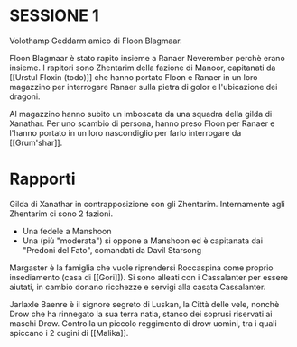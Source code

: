 
# SESSIONE 1
Volothamp Geddarm amico di Floon Blagmaar.

Floon Blagmaar è stato rapito insieme a Ranaer Neverember perchè erano insieme.
I rapitori sono Zhentarim della fazione di Manoor, capitanati da [[Urstul Floxin (todo)]] che hanno portato Floon e Ranaer in un loro magazzino per interrogare Ranaer sulla pietra di golor e l'ubicazione dei dragoni.

Al magazzino hanno subito un imboscata da una squadra della gilda di Xanathar. Per uno scambio di persona, hanno preso Floon per Ranaer e l'hanno portato in un loro nascondiglio per farlo interrogare da [[Grum'shar]].

# Rapporti
Gilda di Xanathar in contrapposizione con gli Zhentarim.
Internamente agli Zhentarim ci sono 2 fazioni.
- Una fedele a Manshoon
- Una (più "moderata") si oppone a Manshoon ed è capitanata dai "Predoni del Fato", comandati da Davil Starsong

Margaster è la famiglia che vuole riprendersi Roccaspina come proprio insediamento (casa di [[Gori]]). Si sono alleati con i Cassalanter per essere aiutati, in cambio donano ricchezze e servigi alla casata Cassalanter.

Jarlaxle Baenre è il signore segreto di Luskan, la Città delle vele, nonchè Drow che ha rinnegato la sua terra natia, stanco dei soprusi riservati ai maschi Drow.
Controlla un piccolo reggimento di drow uomini, tra i quali spiccano i 2 cugini di [[Malika]].


